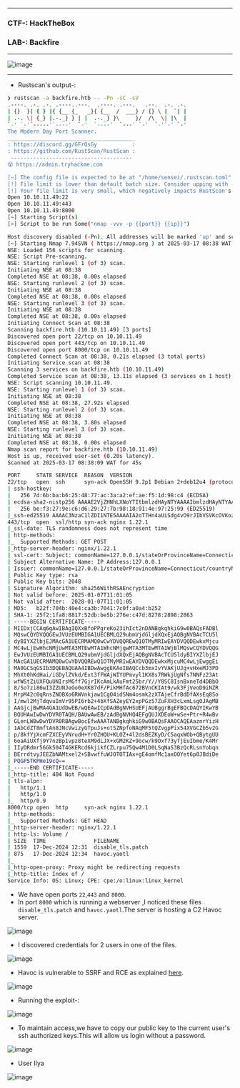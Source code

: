 ---------------

### CTF-: HackTheBox
### LAB-: Backfire

---------------

![image](https://github.com/user-attachments/assets/7aba93cb-a109-4bda-9d07-0c60187b8e32)

---------------

- Rustscan's output-:

```bash
❯ rustscan -a backfire.htb -- -Pn -sC -sV
.----. .-. .-. .----..---.  .----. .---.   .--.  .-. .-.
| {}  }| { } |{ {__ {_   _}{ {__  /  ___} / {} \ |  `| |
| .-. \| {_} |.-._} } | |  .-._} }\     }/  /\  \| |\  |
`-' `-'`-----'`----'  `-'  `----'  `---' `-'  `-'`-' `-'
The Modern Day Port Scanner.
________________________________________
: https://discord.gg/GFrQsGy           :
: https://github.com/RustScan/RustScan :
 --------------------------------------
😵 https://admin.tryhackme.com

[~] The config file is expected to be at "/home/sensei/.rustscan.toml"
[!] File limit is lower than default batch size. Consider upping with --ulimit. May cause harm to sensitive servers
[!] Your file limit is very small, which negatively impacts RustScan's speed. Use the Docker image, or up the Ulimit with '--ulimit 5000'. 
Open 10.10.11.49:22
Open 10.10.11.49:443
Open 10.10.11.49:8000
[~] Starting Script(s)
[>] Script to be run Some("nmap -vvv -p {{port}} {{ip}}")

Host discovery disabled (-Pn). All addresses will be marked 'up' and scan times may be slower.
[~] Starting Nmap 7.94SVN ( https://nmap.org ) at 2025-03-17 08:38 WAT
NSE: Loaded 156 scripts for scanning.
NSE: Script Pre-scanning.
NSE: Starting runlevel 1 (of 3) scan.
Initiating NSE at 08:38
Completed NSE at 08:38, 0.00s elapsed
NSE: Starting runlevel 2 (of 3) scan.
Initiating NSE at 08:38                                                                                                                            
Completed NSE at 08:38, 0.00s elapsed                                                                                                              
NSE: Starting runlevel 3 (of 3) scan.                                                                                                              
Initiating NSE at 08:38                                                                                                                            
Completed NSE at 08:38, 0.00s elapsed                                                                                                              
Initiating Connect Scan at 08:38
Scanning backfire.htb (10.10.11.49) [3 ports]
Discovered open port 22/tcp on 10.10.11.49
Discovered open port 443/tcp on 10.10.11.49
Discovered open port 8000/tcp on 10.10.11.49
Completed Connect Scan at 08:38, 0.21s elapsed (3 total ports)
Initiating Service scan at 08:38
Scanning 3 services on backfire.htb (10.10.11.49)
Completed Service scan at 08:38, 13.11s elapsed (3 services on 1 host)
NSE: Script scanning 10.10.11.49.
NSE: Starting runlevel 1 (of 3) scan.
Initiating NSE at 08:38
Completed NSE at 08:38, 27.92s elapsed
NSE: Starting runlevel 2 (of 3) scan.
Initiating NSE at 08:38
Completed NSE at 08:38, 3.80s elapsed
NSE: Starting runlevel 3 (of 3) scan.
Initiating NSE at 08:38
Completed NSE at 08:38, 0.00s elapsed
Nmap scan report for backfire.htb (10.10.11.49)
Host is up, received user-set (0.20s latency).
Scanned at 2025-03-17 08:38:09 WAT for 45s

PORT     STATE SERVICE  REASON  VERSION
22/tcp   open  ssh      syn-ack OpenSSH 9.2p1 Debian 2+deb12u4 (protocol 2.0)
| ssh-hostkey: 
|   256 7d:6b:ba:b6:25:48:77:ac:3a:a2:ef:ae:f5:1d:98:c4 (ECDSA)
| ecdsa-sha2-nistp256 AAAAE2VjZHNhLXNoYTItbmlzdHAyNTYAAAAIbmlzdHAyNTYAAABBBJuxaL9aCVxiQGLRxQPezW3dkgouskvb/BcBJR16VYjHElq7F8C2ByzUTNr0OMeiwft8X5vJaD9GBqoEul4D1QE=
|   256 be:f3:27:9e:c6:d6:29:27:7b:98:18:91:4e:97:25:99 (ED25519)
|_ssh-ed25519 AAAAC3NzaC1lZDI1NTE5AAAAIA2oT7Hn4aUiSdg4vO9rJIbVSVKcOVKozd838ZStpwj8
443/tcp  open  ssl/http syn-ack nginx 1.22.1
|_ssl-date: TLS randomness does not represent time
| http-methods: 
|_  Supported Methods: GET POST
|_http-server-header: nginx/1.22.1
| ssl-cert: Subject: commonName=127.0.0.1/stateOrProvinceName=Connecticut/countryName=US/localityName=New Haven/streetAddress=/postalCode=5932
| Subject Alternative Name: IP Address:127.0.0.1
| Issuer: commonName=127.0.0.1/stateOrProvinceName=Connecticut/countryName=US/localityName=New Haven/streetAddress=/postalCode=5932
| Public Key type: rsa
| Public Key bits: 2048
| Signature Algorithm: sha256WithRSAEncryption
| Not valid before: 2025-01-07T11:01:05
| Not valid after:  2028-01-07T11:01:05
| MD5:   b22f:704b:40e4:ca3b:7041:7c0f:a0a4:b252
| SHA-1: 25f2:1fa8:8817:52db:be5b:276e:c47d:8278:2898:2863
| -----BEGIN CERTIFICATE-----
| MIIDxjCCAq6gAwIBAgIQXxBfoPPgreKo23ihIct2nDANBgkqhkiG9w0BAQsFADBl
| MQswCQYDVQQGEwJVUzEUMBIGA1UECBMLQ29ubmVjdGljdXQxEjAQBgNVBAcTCU5l
| dyBIYXZlbjEJMAcGA1UECRMAMQ0wCwYDVQQREwQ1OTMyMRIwEAYDVQQDEwkxMjcu
| MC4wLjEwHhcNMjUwMTA3MTEwMTA1WhcNMjgwMTA3MTEwMTA1WjBlMQswCQYDVQQG
| EwJVUzEUMBIGA1UECBMLQ29ubmVjdGljdXQxEjAQBgNVBAcTCU5ldyBIYXZlbjEJ
| MAcGA1UECRMAMQ0wCwYDVQQREwQ1OTMyMRIwEAYDVQQDEwkxMjcuMC4wLjEwggEi
| MA0GCSqGSIb3DQEBAQUAA4IBDwAwggEKAoIBAQCcb3mxIvYVAKjUJg+vHxeMJ3PD
| MhXt0hKdHai/iGDylZVkd/Ext3fFWAjWIYUPmvyl1KX8s7RWkjUgNfs7NNFz23At
| wfWStZiUXFQuUNIrsMGff7GjrIKcAmLkAuFmt25br/Y//Y8SC8IsnBxneTd4DBbO
| 8/So7zi86wI3ZZUNJeGo0eXK87dF/PikMHfAc672BVnCKIAt9/wk3FjVeoD9iNZR
| MrpM42c0qRnsZNOBXo6RWVnkjaw1CgO4idSNm4osmk2zXTAjeCfrBdDfAXsEq8So
| I/mwl2MjTdqvuImVr95PI6rb2+4bXfSAZeyEY2xpPGz57ZuFXH3cLxmLsgOJAgMB
| AAGjcjBwMA4GA1UdDwEB/wQEAwICpDAdBgNVHSUEFjAUBggrBgEFBQcDAQYIKwYB
| BQUHAwIwDwYDVR0TAQH/BAUwAwEB/zAdBgNVHQ4EFgQUJXDEoW+wSe+Ptr+R4wBv
| GLenLW8wDwYDVR0RBAgwBocEfwAAATANBgkqhkiG9w0BAQsFAAOCAQEAaznrYizH
| 1AbCdZT8mftAn8JNcVwizyGTpuJs+otSZNpfoNAqMF5tQZvgpPix54XVGCZb5v2G
| p/8kfYjXcmFZXCEyVNrudH+Yr0ZHQU+KLOZ+4l2dsBEZKyD/C5aqxWOb+QBytgUU
| 6oaAiUXfj9Y7nzBp1vpz8teXM9dLJX+xGM2KZ+9ocw/k9Oxf73yTjEuIbme/K4Mr
| IIyDRdmr56Gk504T4GKERcd6kjikfCZLrpu75Qw4M1D0LSqNaS3BzQcRLsnYobqn
| BErrdtvyJEEZbNAMtxel2+SBvwffuWJOTOTIAx+gE4omfMc1axOOYet6p0JBdiDe
| PQGP5TKPHe19cQ==
|_-----END CERTIFICATE-----
|_http-title: 404 Not Found
| tls-alpn: 
|   http/1.1
|   http/1.0
|_  http/0.9
8000/tcp open  http     syn-ack nginx 1.22.1
| http-methods: 
|_  Supported Methods: GET HEAD
|_http-server-header: nginx/1.22.1
| http-ls: Volume /
| SIZE  TIME               FILENAME
| 1559  17-Dec-2024 12:31  disable_tls.patch
| 875   17-Dec-2024 12:34  havoc.yaotl
|_
|_http-open-proxy: Proxy might be redirecting requests
|_http-title: Index of /
Service Info: OS: Linux; CPE: cpe:/o:linux:linux_kernel
```

- We have open ports `22`,`443` and `8000`.
- In port `8000` which is running a webserver ,I noticed these files `disable_tls.patch` and `havoc.yaotl`.The server is hosting a C2 Havoc server.

![image](https://github.com/user-attachments/assets/eff26c17-ec1b-4ae8-9b3f-13b4516c2011)

- I discovered credentials for 2 users in one of the files.

![image](https://github.com/user-attachments/assets/4c30f546-7356-4b21-9af6-0ae3c6beca0d)

- Havoc is vulnerable to SSRF and RCE as explained [here](https://github.com/kit4py/CVE-2024-41570).

![image](https://github.com/user-attachments/assets/3154a2fb-6420-48d3-a44f-cf188ba3dedf)

- Running the exploit-:

![image](https://github.com/user-attachments/assets/49ad1f30-0e60-4e99-a831-50d68ec83f82)

- To maintain access,we have to copy our public key to the current user's ssh authorized keys.This will allow us login without a password.

![image](https://github.com/user-attachments/assets/4f321e43-dfa0-46ea-bfcf-cf5e35a17ab2)

- User Ilya

![image](https://github.com/user-attachments/assets/9a0184d0-239c-4c65-9b40-b67c2a683a48)






